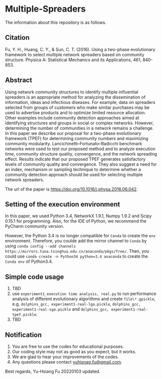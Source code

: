 # Multiple-Spreaders
The information about this repository is as follows.

## Citation
Fu, Y. H., Huang, C. Y., & Sun, C. T. (2016). Using a two-phase evolutionary framework to select multiple network spreaders based on community structure. Physica A: Statistical Mechanics and its Applications, 461, 840-853.

## Abstract
Using network community structures to identify multiple influential spreaders is an appropriate method for analyzing the dissemination of information, ideas and infectious diseases. For example, data on spreaders selected from groups of customers who make similar purchases may be used to advertise products and to optimize limited resource allocation. Other examples include community detection approaches aimed at identifying structures and groups in social or complex networks. However, determining the number of communities in a network remains a challenge. In this paper we describe our proposal for a two-phase evolutionary framework (TPEF) for determining community numbers and maximizing community modularity. Lancichinetti–Fortunato–Radicchi benchmark networks were used to test our proposed method and to analyze execution time, community structure quality, convergence, and the network spreading effect. Results indicate that our proposed TPEF generates satisfactory levels of community quality and convergence. They also suggest a need for an index, mechanism or sampling technique to determine whether a community detection approach should be used for selecting multiple network spreaders.

The url of the paper is https://doi.org/10.1016/j.physa.2016.06.042.

## Setting of the execution environment
In this paper, we used Python 3.4, NetworkX 1.9.1, Numpy 1.9.2 and Scipy 0.15.1 for programming. Also, for the IDE of Python, we recommend the PyCharm community version.

However, the Python 3.4 is no longer compatible for `Conda` to create the `env` environment. Therefore, you coulde add the mirror channel to `Conda` by using `conda config --add channels https://mirrors.tuna.tsinghua.edu.cn/anaconda/pkgs/free/`. Then, you could use `conda create -n Python34 python=3.4 anaconda` to create the `Conda env` of Python3.4.

## Simple code usage
1. TBD
2. use `experiment1_execution time analysis, real.py` to run performance analysis of different evolutionary algorithms and create `file\*.gpickle`, e.g. `dolphins_gcc, experiment1-real-lga.pickle`, `dolphins_gcc, experiment1-real-sga.pickle` and `dolphins_gcc, experiment1-real-tpef.pickle`.
3. TBD

## Notification
1. You are free to use the codes for educational purposes.
2. Our coding style may not as good as you expect, but it works.
3. We are glad to hear your improvements of the codes.
4. Any questions please contact yuhisnag.fu@gmail.com.

Best regards,
Yu-Hsiang Fu 20220103 updated.
